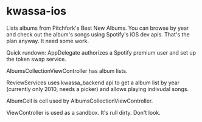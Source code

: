 kwassa-ios
==========

Lists albums from Pitchfork's Best New Albums. You can browse by year and check out the album's songs using Spotify's iOS dev apis. That's the plan anyway. It need some work. 


Quick rundown:
AppDelegate authorizes a Spotify premium user and set up the token swap service. 

AlbumsCollectionViewController has album lists. 

ReviewServices uses kwassa_backend api to get a album list by year (currently only 2010, needs a picker) and allows playing indivudal songs. 

AlbumCell is cell used by AlbumsCollectionViewController. 

ViewController is used as a sandbox. It's rull dirty. Don't look. 
